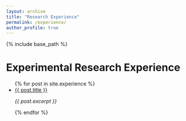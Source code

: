 ```yaml
---
layout: archive
title: "Research Experience"
permalink: /experience/
author_profile: true
---
```


{% include base_path %}

# Experimental Research Experience

<ul>
  {% for post in site.experience %}
    <li>
      <a href="{{ post.url | relative_url }}">{{ post.title }}</a>  
      <p><em>{{ post.excerpt }}</em></p>
    </li>
  {% endfor %}
</ul>
